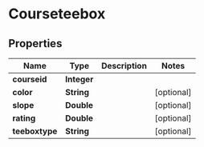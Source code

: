 
# Courseteebox

## Properties
Name | Type | Description | Notes
------------ | ------------- | ------------- | -------------
**courseid** | **Integer** |  | 
**color** | **String** |  |  [optional]
**slope** | **Double** |  |  [optional]
**rating** | **Double** |  |  [optional]
**teeboxtype** | **String** |  |  [optional]




